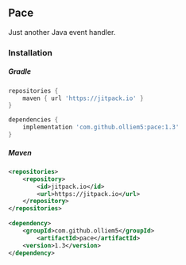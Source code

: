 ## Pace
Just another Java event handler.

### Installation
##### Gradle
```gradle
repositories {
    maven { url 'https://jitpack.io' }
}

dependencies {
    implementation 'com.github.olliem5:pace:1.3'
}
```

##### Maven
```xml
<repositories>
	<repository>
	    <id>jitpack.io</id>
	    <url>https://jitpack.io</url>
	</repository>
</repositories>
    
<dependency>
	<groupId>com.github.olliem5</groupId>
	    <artifactId>pace</artifactId>
	<version>1.3</version>
</dependency>
```


